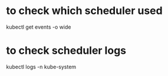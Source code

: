 # to check which scheduler used
kubectl get events -o wide
# to check scheduler logs
kubectl logs <scheduler-name> -n kube-system
